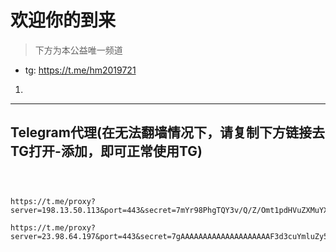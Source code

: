# 欢迎你的到来

>下方为本公益唯一频道

- tg: https://t.me/hm2019721
1.
----------


## Telegram代理(在无法翻墙情况下，请复制下方链接去TG打开-添加，即可正常使用TG)

```



https://t.me/proxy?server=198.13.50.113&port=443&secret=7mYr98PhgTQY3v/Q/Z/Omt1pdHVuZXMuYXBwbGUuY29t

https://t.me/proxy?server=23.98.64.197&port=443&secret=7gAAAAAAAAAAAAAAAAAAAAF3d3cuYmluZy5jb20
